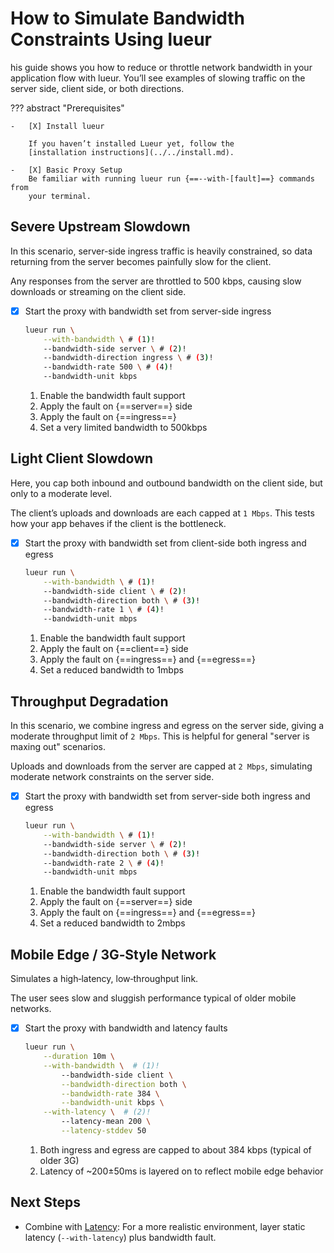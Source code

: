 # How to Simulate Bandwidth Constraints Using lueur

his guide shows you how to reduce or throttle network bandwidth in your
application flow with lueur. You’ll see examples of slowing traffic on the
server side, client side, or both directions.

??? abstract "Prerequisites"

    -   [X] Install lueur

        If you haven’t installed Lueur yet, follow the
        [installation instructions](../../install.md).

    -   [X] Basic Proxy Setup
        Be familiar with running lueur run {==--with-[fault]==} commands from
        your terminal.

## Severe Upstream Slowdown

In this scenario, server-side ingress traffic is heavily constrained, so data
returning from the server becomes painfully slow for the client.

Any responses from the server are throttled to 500 kbps, causing slow downloads
or streaming on the client side.

-   [X] Start the proxy with bandwidth set from server-side ingress

    ```bash
    lueur run \
        --with-bandwidth \ # (1)!
        --bandwidth-side server \ # (2)!
        --bandwidth-direction ingress \ # (3)!
        --bandwidth-rate 500 \ # (4)!
        --bandwidth-unit kbps
    ```

    1.  Enable the bandwidth fault support
    2.  Apply the fault on {==server==} side
    3.  Apply the fault on {==ingress==}
    4.  Set a very limited bandwidth to 500kbps

## Light Client Slowdown

Here, you cap both inbound and outbound bandwidth on the client side, but only
to a moderate level.

The client’s uploads and downloads are each capped at `1 Mbps`. This tests how
your app behaves if the client is the bottleneck.

-   [X] Start the proxy with bandwidth set from client-side both ingress and egress

    ```bash
    lueur run \
        --with-bandwidth \ # (1)!
        --bandwidth-side client \ # (2)!
        --bandwidth-direction both \ # (3)!
        --bandwidth-rate 1 \ # (4)!
        --bandwidth-unit mbps
    ```

    1.  Enable the bandwidth fault support
    2.  Apply the fault on {==client==} side
    3.  Apply the fault on {==ingress==} and {==egress==}
    4.  Set a reduced bandwidth to 1mbps

## Throughput Degradation

In this scenario, we combine ingress and egress on the server side, giving a
moderate throughput limit of `2 Mbps`. This is helpful for general
"server is maxing out" scenarios.

Uploads and downloads from the server are capped at `2 Mbps`, simulating
moderate network constraints on the server side.

-   [X] Start the proxy with bandwidth set from server-side both ingress and egress

    ```bash
    lueur run \
        --with-bandwidth \ # (1)!
        --bandwidth-side server \ # (2)!
        --bandwidth-direction both \ # (3)!
        --bandwidth-rate 2 \ # (4)!
        --bandwidth-unit mbps
    ```

    1.  Enable the bandwidth fault support
    2.  Apply the fault on {==server==} side
    3.  Apply the fault on {==ingress==} and {==egress==}
    4.  Set a reduced bandwidth to 2mbps

## Mobile Edge / 3G‐Style Network

Simulates a high‐latency, low‐throughput link.

The user sees slow and sluggish performance typical of older mobile networks.

-   [X] Start the proxy with bandwidth and latency faults

    ```bash
    lueur run \
        --duration 10m \
        --with-bandwidth \  # (1)!
            --bandwidth-side client \
            --bandwidth-direction both \
            --bandwidth-rate 384 \
            --bandwidth-unit kbps \
        --with-latency \  # (2)!
            --latency-mean 200 \
            --latency-stddev 50
    ```

    1. Both ingress and egress are capped to about 384 kbps (typical of older 3G)
    2. Latency of ~200±50ms is layered on to reflect mobile edge behavior

## Next Steps

- Combine with [Latency](./configure-latency.md): For a more realistic
  environment, layer static latency (`--with-latency`) plus bandwidth fault.
